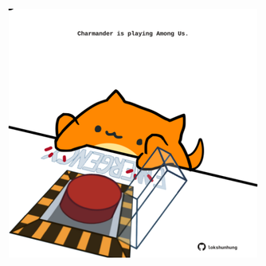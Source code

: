 <!-- built at 13/02/2024, 02:06:12 UTC -->
<p align="center">
  <img width="500" height="500" src="./ReadmeImage.svg">
</p>

